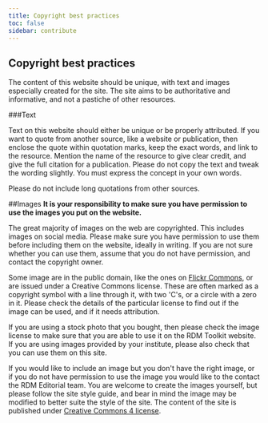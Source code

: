 ```yaml
---
title: Copyright best practices
toc: false
sidebar: contribute
---
```

## Copyright best practices

The content of this website should be unique, with text and images especially created for the site. The site aims to be authoritative and informative, and not a pastiche of other resources.

###Text

Text on this website should either be unique or be properly attributed. If you want to quote from another source, like a website or publication, then enclose the quote within quotation marks, keep the exact words, and link to the resource. Mention the name of the resource to give clear credit, and give the full citation for a publication. Please do not copy the text and tweak the wording slightly. You must express the concept in your own words.

Please do not include long quotations from other sources. 

##Images
**It is your responsibility to make sure you have permission to use the images you put on the website.**

The great majority of images on the web are copyrighted. This includes images on social media. Please make sure you have permission to use them before including them on the website, ideally in writing. If you are not sure whether you can use them, assume that you do not have permission, and contact the copyright owner.

Some image are in the public domain, like the ones on [Flickr Commons](https://www.flickr.com/commons/usage/), or are issued under a Creative Commons license. These are often marked as a copyright symbol with a line through it, with two 'C's, or a circle with a zero in it. Please check the details of the particular license to find out if the image can be used, and if it needs attribution.

If you are using a stock photo that you bought, then please check the image license to make sure that you are able to use it on the RDM Toolkit website. If you are using images provided by your institute, please also check that you can use them on this site.

If you would like to include an image but you don't have the right image, or if you do not have permission to use the image you would like to the contact the RDM Editorial team. You are welcome to create the images yourself, but please follow the site style guide, and bear in mind the image may be modified to better suite the style of the site. The content of the site is published under [Creative Commons 4 license](https://en.wikipedia.org/wiki/Creative_Commons_license).


